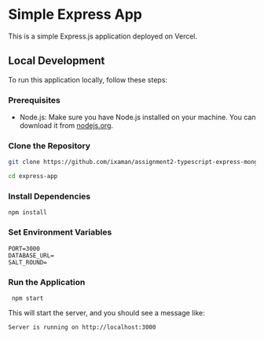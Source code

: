# Simple Express App

This is a simple Express.js application deployed on Vercel.

## Local Development

To run this application locally, follow these steps:

### Prerequisites

- Node.js: Make sure you have Node.js installed on your machine. You can download it from [nodejs.org](https://nodejs.org/).

### Clone the Repository

```bash
git clone https://github.com/ixaman/assignment2-typescript-express-mongoose

cd express-app
```

### Install Dependencies

```
npm install
```

### Set Environment Variables

```
PORT=3000
DATABASE_URL=
SALT_ROUND=
```

### Run the Application

```
 npm start
```

This will start the server, and you should see a message like:

```
Server is running on http://localhost:3000
```
